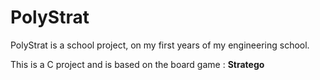 # PolyStrat

PolyStrat is a school project, on my first years of my engineering school.

This is a C project and is based on the board game : **Stratego**
